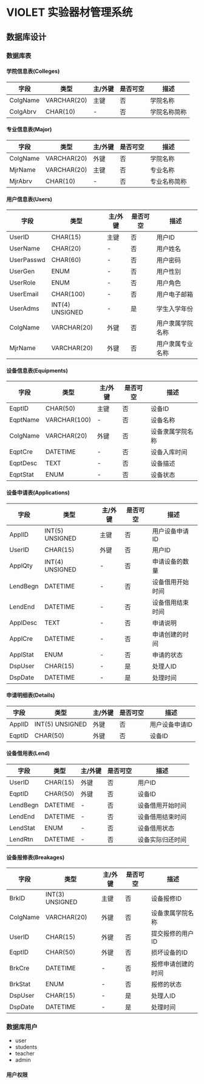 # VIOLET 实验器材管理系统

## 数据库设计

### 数据库表
#### 学院信息表(Colleges)
|字段|类型|主/外键|是否可空|描述|
|-|-|-|-|-|
|ColgName|VARCHAR(20)|主键|否|学院名称|
|ColgAbrv|CHAR(10)|-|否|学院名称简称|
#### 专业信息表(Major)
|字段|类型|主/外键|是否可空|描述|
|-|-|-|-|-|
|ColgName|VARCHAR(20)|外键|否|学院名称|
|MjrName|VARCHAR(20)|主键|否|专业名称|
|MjrAbrv|CHAR(10)|-|否|专业名称简称|
#### 用户信息表(Users)
|字段|类型|主/外键|是否可空|描述|
|-|-|-|-|-|
|UserID|CHAR(15)|主键|否|用户ID|
|UserName|CHAR(20)|-|否|用户姓名|
|UserPasswd|CHAR(60)|-|否|用户密码|
|UserGen|ENUM|-|否|用户性别|
|UserRole|ENUM|-|否|用户角色|
|UserEmail|CHAR(100)|-|否|用户电子邮箱|
|UserAdms|INT(4) UNSIGNED|-|是|学生入学年份|
|ColgName|VARCHAR(20)|外键|否|用户隶属学院名称|
|MjrName|VARCHAR(20)|外键|否|用户隶属专业名称|
#### 设备信息表(Equipments)
|字段|类型|主/外键|是否可空|描述|
|-|-|-|-|-|
|EqptID|CHAR(50)|主键|否|设备ID|
|EqptName|VARCHAR(100)|-|否|设备名称|
|ColgName|VARCHAR(20)|外键|否|设备隶属学院名称|
|EqptCre|DATETIME|-|否|设备入库时间|
|EqptDesc|TEXT|-|否|设备描述|
|EqptStat|ENUM|-|否|设备状态|
#### 设备申请表(Applications)
|字段|类型|主/外键|是否可空|描述|
|-|-|-|-|-|
|ApplID|INT(5) UNSIGNED|主键|否|用户设备申请ID|
|UserID|CHAR(15)|外键|否|用户ID|
|ApplQty|INT(4) UNSIGNED|-|否|申请设备的数量|
|LendBegn|DATETIME|-|否|设备借用开始时间|
|LendEnd|DATETIME|-|否|设备借用结束时间|
|ApplDesc|TEXT|-|否|申请说明|
|ApplCre|DATETIME|-|否|申请创建的时间|
|ApplStat|ENUM|-|否|申请的状态|
|DspUser|CHAR(15)|-|是|处理人ID|
|DspDate|DATETIME|-|是|处理时间|
#### 申请明细表(Details)
|字段|类型|主/外键|是否可空|描述|
|-|-|-|-|-|
|ApplID|INT(5) UNSIGNED|外键|否|用户设备申请ID|
|EqptID|CHAR(50)|外键|否|设备ID|
#### 设备借用表(Lend)
|字段|类型|主/外键|是否可空|描述|
|-|-|-|-|-|
|UserID|CHAR(15)|外键|否|用户ID|
|EqptID|CHAR(50)|外键|否|设备ID|
|LendBegn|DATETIME|-|否|设备借用开始时间|
|LendEnd|DATETIME|-|否|设备借用结束时间|
|LendStat|ENUM|-|否|设备借用状态|
|LendRtn|DATETIME|-|否|设备实际归还时间|
#### 设备报修表(Breakages)
|字段|类型|主/外键|是否可空|描述|
|-|-|-|-|-|
|BrkID|INT(3) UNSIGNED|主键|否|设备报修ID|
|ColgName|VARCHAR(20)|外键|否|设备隶属学院名称|
|UserID|CHAR(15)|外键|否|提交报修的用户ID|
|EqptID|CHAR(50)|外键|否|损坏设备的ID|
|BrkCre|DATETIME|-|否|报修申请创建的时间|
|BrkStat|ENUM|-|否|报修的状态|
|DspUser|CHAR(15)|-|是|处理人ID|
|DspDate|DATETIME|-|是|处理时间|
### 数据库用户
+ user
+ students
+ teacher
+ admin
#### 用户权限